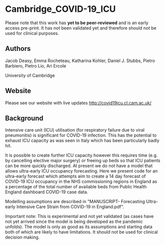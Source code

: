 # Cambridge_COVID-19_ICU

Please note that this work has **yet to be peer-reviewed** and is an early access pre-print. It has not been validated yet and therefore should not be used for clinical purposes.

## Authors
Jacob Deasy, Emma Rocheteau, Katharina Kohler, Daniel J. Stubbs, Pietro Barbiero, Pietro Lio, Ari Ercole

University of Cambridge

## Website
Please see our website with live updates http://covid19icu.cl.cam.ac.uk/

## Background
Intensive care unit (ICU) utilisation (for respiratory failure due to viral pneumonitis) is significant for COVID-19 infection. This has the potential to exhaust ICU capacity as was seen in Italy which has been particularly badly hit.

It is possible to create further ICU capacity however this requires time (e.g. by cancelling elective major surgery) or freeing up beds so that ICU patients can be more quickly discharged. At present we do not have a model that allows ultra-early ICU occupancy forecasting. Here we present code for an ultra-early forecast which attempts aim to create a 14 day forecast of COVID-19 ICU occupancy in the NHS commissioning regions in England as a percentage of the total number of available beds from Public Health England dashboard COVID-19 case data.

Modelling assumptions are described in "MANUSCRIPT- Forecasting Ultra-early Intensive Care Strain from COVID-19 in England.pdf".

Important note: This is experimental and not yet validated (as cases have not yet arrived since the model is being developed as the pandemic unfolds). The model is only as good as its assumptions and starting data both of which are likely to have limitations. It should not be used for clinical decision making.

